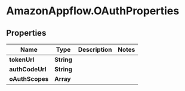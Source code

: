 # AmazonAppflow.OAuthProperties

## Properties

Name | Type | Description | Notes
------------ | ------------- | ------------- | -------------
**tokenUrl** | **String** |  | 
**authCodeUrl** | **String** |  | 
**oAuthScopes** | **Array** |  | 


